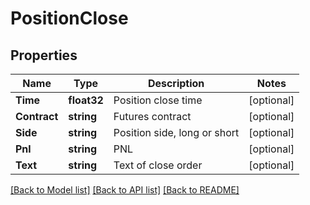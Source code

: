 # PositionClose

## Properties
Name | Type | Description | Notes
------------ | ------------- | ------------- | -------------
**Time** | **float32** | Position close time | [optional] 
**Contract** | **string** | Futures contract | [optional] 
**Side** | **string** | Position side, long or short | [optional] 
**Pnl** | **string** | PNL | [optional] 
**Text** | **string** | Text of close order | [optional] 

[[Back to Model list]](../README.md#documentation-for-models) [[Back to API list]](../README.md#documentation-for-api-endpoints) [[Back to README]](../README.md)


